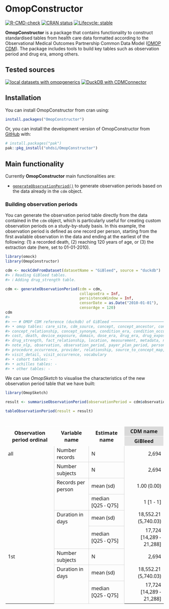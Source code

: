 
<!-- README.md is generated from README.Rmd. Please edit that file -->

# OmopConstructor

<!-- badges: start -->

[![R-CMD-check](https://github.com/OHDSI/OmopConstructor/actions/workflows/R-CMD-check.yaml/badge.svg)](https://github.com/OHDSI/OmopConstructor/actions/workflows/R-CMD-check.yaml)
[![CRAN
status](https://www.r-pkg.org/badges/version/OmopConstructor)](https://CRAN.R-project.org/package=OmopConstructor)
[![Lifecycle:
stable](https://img.shields.io/badge/lifecycle-stable-brightgreen.svg)](https://lifecycle.r-lib.org/articles/stages.html#stable)
<!-- badges: end -->

**OmopConstructor** is a package that contains functionality to
construct standardised tables from health care data formatted according
to the Observational Medical Outcomes Partnership Common Data Model
([OMOP CDM](https://ohdsi.github.io/CommonDataModel/)). The package
includes tools to build key tables such as observation period and drug
era, among others.

## Tested sources

[![local datasets with
omopgenerics](https://github.com/OHDSI/OmopConstructor/actions/workflows/test-local.yaml/badge.svg?branch=main)](https://github.com/OHDSI/OmopConstructor/actions/workflows/test-local.yaml)
[![DuckDB with
CDMConnector](https://github.com/OHDSI/OmopConstructor/actions/workflows/test-duckdb-CDMConnector.yaml/badge.svg?branch=main)](https://github.com/OHDSI/OmopConstructor/actions/workflows/test-duckdb-CDMConnector.yaml)

## Installation

You can install OmopConstructor from cran using:

``` r
install.packages("OmopConstructor")
```

Or, you can install the development version of OmopConstructor from
[GitHub](https://github.com/) with:

``` r
# install.packages("pak")
pak::pkg_install("ohdsi/OmopConstructor")
```

## Main functionality

Currently **OmopConstructor** main functionalities are:

- [`generateObservationPeriod()`](https://ohdsi.github.io/OmopConstructor/reference/generateObservationPeriod.html)
  to generate observation periods based on the data already in the `cdm`
  object.

### Building observation periods

You can generate the observation period table directly from the data
contained in the `cdm` object, which is particularly useful for creating
custom observation periods on a study-by-study basis. In this example,
the observation period is defined as one record per person, starting
from the first available observation in the data and ending at the
earliest of the following: (1) a recorded death, (2) reaching 120 years
of age, or (3) the extraction date (here, set to 01-01-2010).

``` r
library(omock)
library(OmopConstructor)

cdm <- mockCdmFromDataset(datasetName = "GiBleed", source = "duckdb")
#> ℹ Reading GiBleed tables.
#> ℹ Adding drug_strength table.

cdm <- generateObservationPeriod(cdm = cdm,
                                 collapseEra = Inf,
                                 persistenceWindow = Inf, 
                                 censorDate = as.Date("2010-01-01"), 
                                 censorAge = 120)
cdm
#> 
#> ── # OMOP CDM reference (duckdb) of GiBleed ────────────────────────────────────
#> • omop tables: care_site, cdm_source, concept, concept_ancestor, concept_class,
#> concept_relationship, concept_synonym, condition_era, condition_occurrence,
#> cost, death, device_exposure, domain, dose_era, drug_era, drug_exposure,
#> drug_strength, fact_relationship, location, measurement, metadata, note,
#> note_nlp, observation, observation_period, payer_plan_period, person,
#> procedure_occurrence, provider, relationship, source_to_concept_map, specimen,
#> visit_detail, visit_occurrence, vocabulary
#> • cohort tables: -
#> • achilles tables: -
#> • other tables: -
```

We can use *OmopSketch* to visualise the characteristics of the new
observation period table that we have built:

``` r
library(OmopSketch)

result <- summariseObservationPeriod(observationPeriod = cdm$observation_period)

tableObservationPeriod(result = result)
```

<div id="owvdanqzfq" style="padding-left:0px;padding-right:0px;padding-top:10px;padding-bottom:10px;overflow-x:auto;overflow-y:auto;width:auto;height:auto;">
<style>#owvdanqzfq table {
  font-family: system-ui, 'Segoe UI', Roboto, Helvetica, Arial, sans-serif, 'Apple Color Emoji', 'Segoe UI Emoji', 'Segoe UI Symbol', 'Noto Color Emoji';
  -webkit-font-smoothing: antialiased;
  -moz-osx-font-smoothing: grayscale;
}
&#10;#owvdanqzfq thead, #owvdanqzfq tbody, #owvdanqzfq tfoot, #owvdanqzfq tr, #owvdanqzfq td, #owvdanqzfq th {
  border-style: none;
}
&#10;#owvdanqzfq p {
  margin: 0;
  padding: 0;
}
&#10;#owvdanqzfq .gt_table {
  display: table;
  border-collapse: collapse;
  line-height: normal;
  margin-left: auto;
  margin-right: auto;
  color: #333333;
  font-size: 16px;
  font-weight: normal;
  font-style: normal;
  background-color: #FFFFFF;
  width: auto;
  border-top-style: solid;
  border-top-width: 3px;
  border-top-color: #D9D9D9;
  border-right-style: solid;
  border-right-width: 3px;
  border-right-color: #D9D9D9;
  border-bottom-style: solid;
  border-bottom-width: 3px;
  border-bottom-color: #D9D9D9;
  border-left-style: solid;
  border-left-width: 3px;
  border-left-color: #D9D9D9;
}
&#10;#owvdanqzfq .gt_caption {
  padding-top: 4px;
  padding-bottom: 4px;
}
&#10;#owvdanqzfq .gt_title {
  color: #333333;
  font-size: 125%;
  font-weight: initial;
  padding-top: 4px;
  padding-bottom: 4px;
  padding-left: 5px;
  padding-right: 5px;
  border-bottom-color: #FFFFFF;
  border-bottom-width: 0;
}
&#10;#owvdanqzfq .gt_subtitle {
  color: #333333;
  font-size: 85%;
  font-weight: initial;
  padding-top: 3px;
  padding-bottom: 5px;
  padding-left: 5px;
  padding-right: 5px;
  border-top-color: #FFFFFF;
  border-top-width: 0;
}
&#10;#owvdanqzfq .gt_heading {
  background-color: #FFFFFF;
  text-align: center;
  border-bottom-color: #FFFFFF;
  border-left-style: none;
  border-left-width: 1px;
  border-left-color: #D3D3D3;
  border-right-style: none;
  border-right-width: 1px;
  border-right-color: #D3D3D3;
}
&#10;#owvdanqzfq .gt_bottom_border {
  border-bottom-style: solid;
  border-bottom-width: 2px;
  border-bottom-color: #D3D3D3;
}
&#10;#owvdanqzfq .gt_col_headings {
  border-top-style: solid;
  border-top-width: 2px;
  border-top-color: #D3D3D3;
  border-bottom-style: solid;
  border-bottom-width: 2px;
  border-bottom-color: #D3D3D3;
  border-left-style: none;
  border-left-width: 1px;
  border-left-color: #D3D3D3;
  border-right-style: none;
  border-right-width: 1px;
  border-right-color: #D3D3D3;
}
&#10;#owvdanqzfq .gt_col_heading {
  color: #333333;
  background-color: #FFFFFF;
  font-size: 100%;
  font-weight: normal;
  text-transform: inherit;
  border-left-style: none;
  border-left-width: 1px;
  border-left-color: #D3D3D3;
  border-right-style: none;
  border-right-width: 1px;
  border-right-color: #D3D3D3;
  vertical-align: bottom;
  padding-top: 5px;
  padding-bottom: 6px;
  padding-left: 5px;
  padding-right: 5px;
  overflow-x: hidden;
}
&#10;#owvdanqzfq .gt_column_spanner_outer {
  color: #333333;
  background-color: #FFFFFF;
  font-size: 100%;
  font-weight: normal;
  text-transform: inherit;
  padding-top: 0;
  padding-bottom: 0;
  padding-left: 4px;
  padding-right: 4px;
}
&#10;#owvdanqzfq .gt_column_spanner_outer:first-child {
  padding-left: 0;
}
&#10;#owvdanqzfq .gt_column_spanner_outer:last-child {
  padding-right: 0;
}
&#10;#owvdanqzfq .gt_column_spanner {
  border-bottom-style: solid;
  border-bottom-width: 2px;
  border-bottom-color: #D3D3D3;
  vertical-align: bottom;
  padding-top: 5px;
  padding-bottom: 5px;
  overflow-x: hidden;
  display: inline-block;
  width: 100%;
}
&#10;#owvdanqzfq .gt_spanner_row {
  border-bottom-style: hidden;
}
&#10;#owvdanqzfq .gt_group_heading {
  padding-top: 8px;
  padding-bottom: 8px;
  padding-left: 5px;
  padding-right: 5px;
  color: #333333;
  background-color: #FFFFFF;
  font-size: 100%;
  font-weight: initial;
  text-transform: inherit;
  border-top-style: solid;
  border-top-width: 2px;
  border-top-color: #D3D3D3;
  border-bottom-style: solid;
  border-bottom-width: 2px;
  border-bottom-color: #D3D3D3;
  border-left-style: none;
  border-left-width: 1px;
  border-left-color: #D3D3D3;
  border-right-style: none;
  border-right-width: 1px;
  border-right-color: #D3D3D3;
  vertical-align: middle;
  text-align: left;
}
&#10;#owvdanqzfq .gt_empty_group_heading {
  padding: 0.5px;
  color: #333333;
  background-color: #FFFFFF;
  font-size: 100%;
  font-weight: initial;
  border-top-style: solid;
  border-top-width: 2px;
  border-top-color: #D3D3D3;
  border-bottom-style: solid;
  border-bottom-width: 2px;
  border-bottom-color: #D3D3D3;
  vertical-align: middle;
}
&#10;#owvdanqzfq .gt_from_md > :first-child {
  margin-top: 0;
}
&#10;#owvdanqzfq .gt_from_md > :last-child {
  margin-bottom: 0;
}
&#10;#owvdanqzfq .gt_row {
  padding-top: 8px;
  padding-bottom: 8px;
  padding-left: 5px;
  padding-right: 5px;
  margin: 10px;
  border-top-style: solid;
  border-top-width: 1px;
  border-top-color: #D3D3D3;
  border-left-style: none;
  border-left-width: 1px;
  border-left-color: #D3D3D3;
  border-right-style: none;
  border-right-width: 1px;
  border-right-color: #D3D3D3;
  vertical-align: middle;
  overflow-x: hidden;
}
&#10;#owvdanqzfq .gt_stub {
  color: #333333;
  background-color: #FFFFFF;
  font-size: 100%;
  font-weight: initial;
  text-transform: inherit;
  border-right-style: solid;
  border-right-width: 2px;
  border-right-color: #D3D3D3;
  padding-left: 5px;
  padding-right: 5px;
}
&#10;#owvdanqzfq .gt_stub_row_group {
  color: #333333;
  background-color: #FFFFFF;
  font-size: 100%;
  font-weight: initial;
  text-transform: inherit;
  border-right-style: solid;
  border-right-width: 2px;
  border-right-color: #D3D3D3;
  padding-left: 5px;
  padding-right: 5px;
  vertical-align: top;
}
&#10;#owvdanqzfq .gt_row_group_first td {
  border-top-width: 2px;
}
&#10;#owvdanqzfq .gt_row_group_first th {
  border-top-width: 2px;
}
&#10;#owvdanqzfq .gt_summary_row {
  color: #333333;
  background-color: #FFFFFF;
  text-transform: inherit;
  padding-top: 8px;
  padding-bottom: 8px;
  padding-left: 5px;
  padding-right: 5px;
}
&#10;#owvdanqzfq .gt_first_summary_row {
  border-top-style: solid;
  border-top-color: #D3D3D3;
}
&#10;#owvdanqzfq .gt_first_summary_row.thick {
  border-top-width: 2px;
}
&#10;#owvdanqzfq .gt_last_summary_row {
  padding-top: 8px;
  padding-bottom: 8px;
  padding-left: 5px;
  padding-right: 5px;
  border-bottom-style: solid;
  border-bottom-width: 2px;
  border-bottom-color: #D3D3D3;
}
&#10;#owvdanqzfq .gt_grand_summary_row {
  color: #333333;
  background-color: #FFFFFF;
  text-transform: inherit;
  padding-top: 8px;
  padding-bottom: 8px;
  padding-left: 5px;
  padding-right: 5px;
}
&#10;#owvdanqzfq .gt_first_grand_summary_row {
  padding-top: 8px;
  padding-bottom: 8px;
  padding-left: 5px;
  padding-right: 5px;
  border-top-style: double;
  border-top-width: 6px;
  border-top-color: #D3D3D3;
}
&#10;#owvdanqzfq .gt_last_grand_summary_row_top {
  padding-top: 8px;
  padding-bottom: 8px;
  padding-left: 5px;
  padding-right: 5px;
  border-bottom-style: double;
  border-bottom-width: 6px;
  border-bottom-color: #D3D3D3;
}
&#10;#owvdanqzfq .gt_striped {
  background-color: rgba(128, 128, 128, 0.05);
}
&#10;#owvdanqzfq .gt_table_body {
  border-top-style: solid;
  border-top-width: 3px;
  border-top-color: #D9D9D9;
  border-bottom-style: solid;
  border-bottom-width: 2px;
  border-bottom-color: #D3D3D3;
}
&#10;#owvdanqzfq .gt_footnotes {
  color: #333333;
  background-color: #FFFFFF;
  border-bottom-style: none;
  border-bottom-width: 2px;
  border-bottom-color: #D3D3D3;
  border-left-style: none;
  border-left-width: 2px;
  border-left-color: #D3D3D3;
  border-right-style: none;
  border-right-width: 2px;
  border-right-color: #D3D3D3;
}
&#10;#owvdanqzfq .gt_footnote {
  margin: 0px;
  font-size: 90%;
  padding-top: 4px;
  padding-bottom: 4px;
  padding-left: 5px;
  padding-right: 5px;
}
&#10;#owvdanqzfq .gt_sourcenotes {
  color: #333333;
  background-color: #FFFFFF;
  border-bottom-style: none;
  border-bottom-width: 2px;
  border-bottom-color: #D3D3D3;
  border-left-style: none;
  border-left-width: 2px;
  border-left-color: #D3D3D3;
  border-right-style: none;
  border-right-width: 2px;
  border-right-color: #D3D3D3;
}
&#10;#owvdanqzfq .gt_sourcenote {
  font-size: 90%;
  padding-top: 4px;
  padding-bottom: 4px;
  padding-left: 5px;
  padding-right: 5px;
}
&#10;#owvdanqzfq .gt_left {
  text-align: left;
}
&#10;#owvdanqzfq .gt_center {
  text-align: center;
}
&#10;#owvdanqzfq .gt_right {
  text-align: right;
  font-variant-numeric: tabular-nums;
}
&#10;#owvdanqzfq .gt_font_normal {
  font-weight: normal;
}
&#10;#owvdanqzfq .gt_font_bold {
  font-weight: bold;
}
&#10;#owvdanqzfq .gt_font_italic {
  font-style: italic;
}
&#10;#owvdanqzfq .gt_super {
  font-size: 65%;
}
&#10;#owvdanqzfq .gt_footnote_marks {
  font-size: 75%;
  vertical-align: 0.4em;
  position: initial;
}
&#10;#owvdanqzfq .gt_asterisk {
  font-size: 100%;
  vertical-align: 0;
}
&#10;#owvdanqzfq .gt_indent_1 {
  text-indent: 5px;
}
&#10;#owvdanqzfq .gt_indent_2 {
  text-indent: 10px;
}
&#10;#owvdanqzfq .gt_indent_3 {
  text-indent: 15px;
}
&#10;#owvdanqzfq .gt_indent_4 {
  text-indent: 20px;
}
&#10;#owvdanqzfq .gt_indent_5 {
  text-indent: 25px;
}
&#10;#owvdanqzfq .katex-display {
  display: inline-flex !important;
  margin-bottom: 0.75em !important;
}
&#10;#owvdanqzfq div.Reactable > div.rt-table > div.rt-thead > div.rt-tr.rt-tr-group-header > div.rt-th-group:after {
  height: 0px !important;
}
</style>
<table class="gt_table" data-quarto-disable-processing="false" data-quarto-bootstrap="false">
  <thead>
    <tr class="gt_col_headings gt_spanner_row">
      <th class="gt_col_heading gt_columns_bottom_border gt_left" rowspan="2" colspan="1" style="text-align: center; font-weight: bold; border-left-width: 1px; border-left-style: solid; border-left-color: White; border-right-width: 1px; border-right-style: solid; border-right-color: White; border-top-width: 1px; border-top-style: solid; border-top-color: White; border-bottom-width: 1px; border-bottom-style: solid; border-bottom-color: White;" scope="col" id="Observation-period-ordinal">Observation period ordinal</th>
      <th class="gt_col_heading gt_columns_bottom_border gt_left" rowspan="2" colspan="1" style="text-align: center; font-weight: bold; border-left-width: 1px; border-left-style: solid; border-left-color: White; border-right-width: 1px; border-right-style: solid; border-right-color: White; border-top-width: 1px; border-top-style: solid; border-top-color: White; border-bottom-width: 1px; border-bottom-style: solid; border-bottom-color: White;" scope="col" id="Variable-name">Variable name</th>
      <th class="gt_col_heading gt_columns_bottom_border gt_left" rowspan="2" colspan="1" style="text-align: center; font-weight: bold; border-left-width: 1px; border-left-style: solid; border-left-color: White; border-right-width: 1px; border-right-style: solid; border-right-color: White; border-top-width: 1px; border-top-style: solid; border-top-color: White; border-bottom-width: 1px; border-bottom-style: solid; border-bottom-color: White;" scope="col" id="Estimate-name">Estimate name</th>
      <th class="gt_center gt_columns_top_border gt_column_spanner_outer" rowspan="1" colspan="1" style="background-color: #D9D9D9; text-align: center; font-weight: bold; border-left-width: 1px; border-left-style: solid; border-left-color: White; border-right-width: 1px; border-right-style: solid; border-right-color: White; border-top-width: 1px; border-top-style: solid; border-top-color: White; border-bottom-width: 1px; border-bottom-style: solid; border-bottom-color: White;" scope="col" id="spanner-[header_name]CDM name&#10;[header_level]GiBleed">
        <div class="gt_column_spanner">CDM name</div>
      </th>
    </tr>
    <tr class="gt_col_headings">
      <th class="gt_col_heading gt_columns_bottom_border gt_left" rowspan="1" colspan="1" style="background-color: #E1E1E1; text-align: center; font-weight: bold; border-left-width: 1px; border-left-style: solid; border-left-color: White; border-right-width: 1px; border-right-style: solid; border-right-color: White; border-top-width: 1px; border-top-style: solid; border-top-color: White; border-bottom-width: 1px; border-bottom-style: solid; border-bottom-color: White;" scope="col" id="[header_name]CDM-name-[header_level]GiBleed">GiBleed</th>
    </tr>
  </thead>
  <tbody class="gt_table_body">
    <tr><td headers="Observation period ordinal" class="gt_row gt_left" style="text-align: left;">all</td>
<td headers="Variable name" class="gt_row gt_left" style="text-align: left; border-left-width: 1px; border-left-style: solid; border-left-color: #D3D3D3; border-right-width: 1px; border-right-style: solid; border-right-color: #D3D3D3; border-top-width: 1px; border-top-style: solid; border-top-color: #D3D3D3; border-bottom-width: 1px; border-bottom-style: solid; border-bottom-color: #D3D3D3;">Number records</td>
<td headers="Estimate name" class="gt_row gt_left" style="text-align: left; border-left-width: 1px; border-left-style: solid; border-left-color: #D3D3D3; border-right-width: 1px; border-right-style: solid; border-right-color: #D3D3D3; border-top-width: 1px; border-top-style: solid; border-top-color: #D3D3D3; border-bottom-width: 1px; border-bottom-style: solid; border-bottom-color: #D3D3D3;">N</td>
<td headers="[header_name]CDM name
[header_level]GiBleed" class="gt_row gt_left" style="text-align: right;">2,694</td></tr>
    <tr><td headers="Observation period ordinal" class="gt_row gt_left" style="text-align: left; border-top-width: 1px; border-top-style: hidden; border-top-color: #000000;"></td>
<td headers="Variable name" class="gt_row gt_left" style="text-align: left; border-left-width: 1px; border-left-style: solid; border-left-color: #D3D3D3; border-right-width: 1px; border-right-style: solid; border-right-color: #D3D3D3; border-top-width: 1px; border-top-style: solid; border-top-color: #D3D3D3; border-bottom-width: 1px; border-bottom-style: solid; border-bottom-color: #D3D3D3;">Number subjects</td>
<td headers="Estimate name" class="gt_row gt_left" style="text-align: left; border-left-width: 1px; border-left-style: solid; border-left-color: #D3D3D3; border-right-width: 1px; border-right-style: solid; border-right-color: #D3D3D3; border-top-width: 1px; border-top-style: solid; border-top-color: #D3D3D3; border-bottom-width: 1px; border-bottom-style: solid; border-bottom-color: #D3D3D3;">N</td>
<td headers="[header_name]CDM name
[header_level]GiBleed" class="gt_row gt_left" style="text-align: right;">2,694</td></tr>
    <tr><td headers="Observation period ordinal" class="gt_row gt_left" style="text-align: left; border-top-width: 1px; border-top-style: hidden; border-top-color: #000000;"></td>
<td headers="Variable name" class="gt_row gt_left" style="text-align: left; border-left-width: 1px; border-left-style: solid; border-left-color: #D3D3D3; border-right-width: 1px; border-right-style: solid; border-right-color: #D3D3D3; border-top-width: 1px; border-top-style: solid; border-top-color: #D3D3D3; border-bottom-width: 1px; border-bottom-style: solid; border-bottom-color: #D3D3D3;">Records per person</td>
<td headers="Estimate name" class="gt_row gt_left" style="text-align: left; border-left-width: 1px; border-left-style: solid; border-left-color: #D3D3D3; border-right-width: 1px; border-right-style: solid; border-right-color: #D3D3D3; border-top-width: 1px; border-top-style: solid; border-top-color: #D3D3D3; border-bottom-width: 1px; border-bottom-style: solid; border-bottom-color: #D3D3D3;">mean (sd)</td>
<td headers="[header_name]CDM name
[header_level]GiBleed" class="gt_row gt_left" style="text-align: right;">1.00 (0.00)</td></tr>
    <tr><td headers="Observation period ordinal" class="gt_row gt_left" style="text-align: left; border-top-width: 1px; border-top-style: hidden; border-top-color: #000000;"></td>
<td headers="Variable name" class="gt_row gt_left" style="text-align: left; border-left-width: 1px; border-left-style: solid; border-left-color: #D3D3D3; border-right-width: 1px; border-right-style: solid; border-right-color: #D3D3D3; border-top-width: 1px; border-top-style: hidden; border-top-color: #000000; border-bottom-width: 1px; border-bottom-style: solid; border-bottom-color: #D3D3D3;"></td>
<td headers="Estimate name" class="gt_row gt_left" style="text-align: left; border-left-width: 1px; border-left-style: solid; border-left-color: #D3D3D3; border-right-width: 1px; border-right-style: solid; border-right-color: #D3D3D3; border-top-width: 1px; border-top-style: solid; border-top-color: #D3D3D3; border-bottom-width: 1px; border-bottom-style: solid; border-bottom-color: #D3D3D3;">median [Q25 - Q75]</td>
<td headers="[header_name]CDM name
[header_level]GiBleed" class="gt_row gt_left" style="text-align: right;">1 [1 - 1]</td></tr>
    <tr><td headers="Observation period ordinal" class="gt_row gt_left" style="text-align: left; border-top-width: 1px; border-top-style: hidden; border-top-color: #000000;"></td>
<td headers="Variable name" class="gt_row gt_left" style="text-align: left; border-left-width: 1px; border-left-style: solid; border-left-color: #D3D3D3; border-right-width: 1px; border-right-style: solid; border-right-color: #D3D3D3; border-top-width: 1px; border-top-style: solid; border-top-color: #D3D3D3; border-bottom-width: 1px; border-bottom-style: solid; border-bottom-color: #D3D3D3;">Duration in days</td>
<td headers="Estimate name" class="gt_row gt_left" style="text-align: left; border-left-width: 1px; border-left-style: solid; border-left-color: #D3D3D3; border-right-width: 1px; border-right-style: solid; border-right-color: #D3D3D3; border-top-width: 1px; border-top-style: solid; border-top-color: #D3D3D3; border-bottom-width: 1px; border-bottom-style: solid; border-bottom-color: #D3D3D3;">mean (sd)</td>
<td headers="[header_name]CDM name
[header_level]GiBleed" class="gt_row gt_left" style="text-align: right;">18,552.21 (5,740.03)</td></tr>
    <tr><td headers="Observation period ordinal" class="gt_row gt_left" style="text-align: left; border-top-width: 1px; border-top-style: hidden; border-top-color: #000000;"></td>
<td headers="Variable name" class="gt_row gt_left" style="text-align: left; border-left-width: 1px; border-left-style: solid; border-left-color: #D3D3D3; border-right-width: 1px; border-right-style: solid; border-right-color: #D3D3D3; border-top-width: 1px; border-top-style: hidden; border-top-color: #000000; border-bottom-width: 1px; border-bottom-style: solid; border-bottom-color: #D3D3D3;"></td>
<td headers="Estimate name" class="gt_row gt_left" style="text-align: left; border-left-width: 1px; border-left-style: solid; border-left-color: #D3D3D3; border-right-width: 1px; border-right-style: solid; border-right-color: #D3D3D3; border-top-width: 1px; border-top-style: solid; border-top-color: #D3D3D3; border-bottom-width: 1px; border-bottom-style: solid; border-bottom-color: #D3D3D3;">median [Q25 - Q75]</td>
<td headers="[header_name]CDM name
[header_level]GiBleed" class="gt_row gt_left" style="text-align: right;">17,724 [14,289 - 21,288]</td></tr>
    <tr><td headers="Observation period ordinal" class="gt_row gt_left" style="text-align: left;">1st</td>
<td headers="Variable name" class="gt_row gt_left" style="text-align: left; border-left-width: 1px; border-left-style: solid; border-left-color: #D3D3D3; border-right-width: 1px; border-right-style: solid; border-right-color: #D3D3D3; border-top-width: 1px; border-top-style: solid; border-top-color: #D3D3D3; border-bottom-width: 1px; border-bottom-style: solid; border-bottom-color: #D3D3D3;">Number subjects</td>
<td headers="Estimate name" class="gt_row gt_left" style="text-align: left; border-left-width: 1px; border-left-style: solid; border-left-color: #D3D3D3; border-right-width: 1px; border-right-style: solid; border-right-color: #D3D3D3; border-top-width: 1px; border-top-style: solid; border-top-color: #D3D3D3; border-bottom-width: 1px; border-bottom-style: solid; border-bottom-color: #D3D3D3;">N</td>
<td headers="[header_name]CDM name
[header_level]GiBleed" class="gt_row gt_left" style="text-align: right;">2,694</td></tr>
    <tr><td headers="Observation period ordinal" class="gt_row gt_left" style="text-align: left; border-top-width: 1px; border-top-style: hidden; border-top-color: #000000;"></td>
<td headers="Variable name" class="gt_row gt_left" style="text-align: left; border-left-width: 1px; border-left-style: solid; border-left-color: #D3D3D3; border-right-width: 1px; border-right-style: solid; border-right-color: #D3D3D3; border-top-width: 1px; border-top-style: solid; border-top-color: #D3D3D3; border-bottom-width: 1px; border-bottom-style: solid; border-bottom-color: #D3D3D3;">Duration in days</td>
<td headers="Estimate name" class="gt_row gt_left" style="text-align: left; border-left-width: 1px; border-left-style: solid; border-left-color: #D3D3D3; border-right-width: 1px; border-right-style: solid; border-right-color: #D3D3D3; border-top-width: 1px; border-top-style: solid; border-top-color: #D3D3D3; border-bottom-width: 1px; border-bottom-style: solid; border-bottom-color: #D3D3D3;">mean (sd)</td>
<td headers="[header_name]CDM name
[header_level]GiBleed" class="gt_row gt_left" style="text-align: right;">18,552.21 (5,740.03)</td></tr>
    <tr><td headers="Observation period ordinal" class="gt_row gt_left" style="text-align: left; border-top-width: 1px; border-top-style: hidden; border-top-color: #000000;"></td>
<td headers="Variable name" class="gt_row gt_left" style="text-align: left; border-left-width: 1px; border-left-style: solid; border-left-color: #D3D3D3; border-right-width: 1px; border-right-style: solid; border-right-color: #D3D3D3; border-top-width: 1px; border-top-style: hidden; border-top-color: #000000; border-bottom-width: 1px; border-bottom-style: solid; border-bottom-color: #D3D3D3;"></td>
<td headers="Estimate name" class="gt_row gt_left" style="text-align: left; border-left-width: 1px; border-left-style: solid; border-left-color: #D3D3D3; border-right-width: 1px; border-right-style: solid; border-right-color: #D3D3D3; border-top-width: 1px; border-top-style: solid; border-top-color: #D3D3D3; border-bottom-width: 1px; border-bottom-style: solid; border-bottom-color: #D3D3D3;">median [Q25 - Q75]</td>
<td headers="[header_name]CDM name
[header_level]GiBleed" class="gt_row gt_left" style="text-align: right;">17,724 [14,289 - 21,288]</td></tr>
  </tbody>
  &#10;  
</table>
</div>
